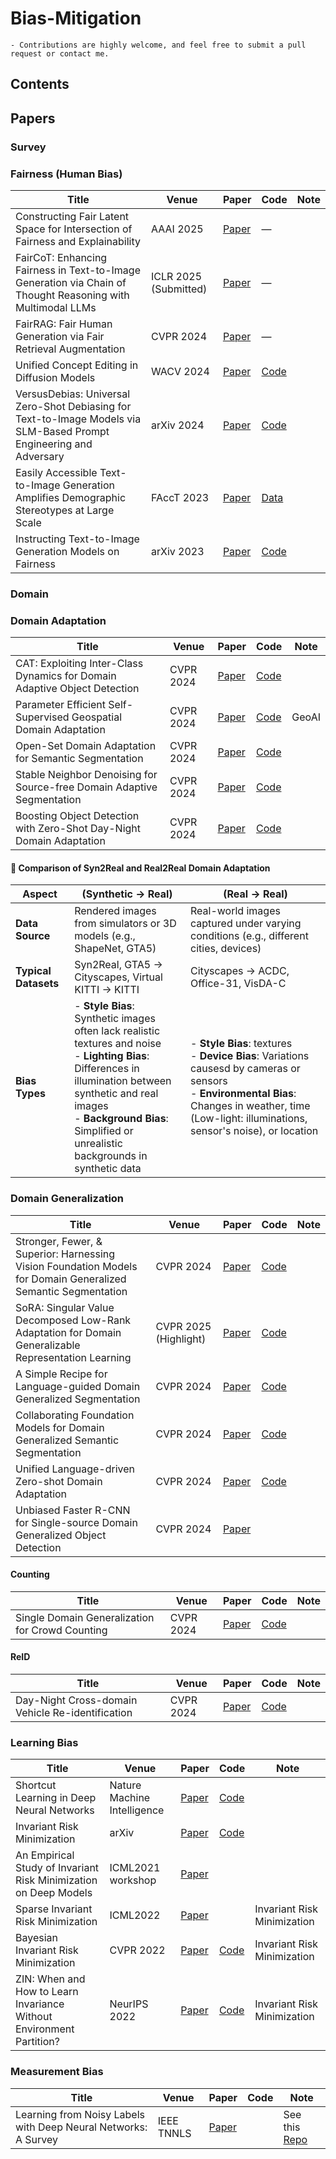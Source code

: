 # Bias-Mitigation


```
- Contributions are highly welcome, and feel free to submit a pull request or contact me.
```
## Contents


## Papers

### Survey
### Fairness (Human Bias)
| Title                                                                                                                | Venue       | Paper                                                                                                                     | Code | Note                   |
|----------------------------------------------------------------------------------------------------------------------|------------------------|----------------------------------------------------------------------------------------------------------------------------------|------|------------------------|
| Constructing Fair Latent Space for Intersection of Fairness and Explainability                                      | AAAI 2025              | [Paper](https://ojs.aaai.org/index.php/AAAI/article/view/32436)                                                                 | —    |  |
| FairCoT: Enhancing Fairness in Text-to-Image Generation via Chain of Thought Reasoning with Multimodal LLMs         | ICLR 2025 (Submitted)  | [Paper](https://openreview.net/forum?id=WGWoRZb0pT)                                                                             | —    |      |
| FairRAG: Fair Human Generation via Fair Retrieval Augmentation                                                      | CVPR 2024              | [Paper](https://openaccess.thecvf.com/content/CVPR2024/papers/Shrestha_FairRAG_Fair_Human_Generation_via_Fair_Retrieval_Augmentation_CVPR_2024_paper.pdf) | —    |           |
| Unified Concept Editing in Diffusion Models                                                                         | WACV 2024              | [Paper](https://arxiv.org/pdf/2308.14761)                                                                                       |[Code](https://github.com/rohitgandikota/unified-concept-editing)    |    |
| VersusDebias: Universal Zero-Shot Debiasing for Text-to-Image Models via SLM-Based Prompt Engineering and Adversary | arXiv 2024             | [Paper](https://arxiv.org/pdf/2407.19524)                                                                                       |[Code](https://github.com/versusdebias/versusdebias)    |             |
| Easily Accessible Text-to-Image Generation Amplifies Demographic Stereotypes at Large Scale                         | FAccT 2023             | [Paper](https://arxiv.org/pdf/2211.03759)                                                                                       | [Data](https://github.com/vinid/text-to-image-bias)    |         |
| Instructing Text-to-Image Generation Models on Fairness                                                             | arXiv 2023             | [Paper](https://arxiv.org/pdf/2302.10893)                                                                                       | [Code](http://github.com/ml-research/Fair-Diffusion)    |        |



### Domain

### Domain Adaptation
| Title                                                                                                                | Venue       | Paper                                                                                                                      | Code | Note                   |
|-----------------------------------------------------|------------------------|---------------------------------------------|------|------------------------|
| CAT: Exploiting Inter-Class Dynamics for Domain Adaptive Object Detection                          | CVPR 2024              | [Paper](https://openaccess.thecvf.com/content/CVPR2024/papers/Kennerley_CAT_Exploiting_Inter-Class_Dynamics_for_Domain_Adaptive_Object_Detection_CVPR_2024_paper.pdf)                                                                 | [Code](https://github.com/w1oves/Rein)    |  |
| Parameter Efficient Self-Supervised Geospatial Domain Adaptation  | CVPR 2024   | [Paper](https://openaccess.thecvf.com/content/CVPR2024/papers/Scheibenreif_Parameter_Efficient_Self-Supervised_Geospatial_Domain_Adaptation_CVPR_2024_paper.pdf)                                                                             | [Code](https://github.com/HSG-AIML/GDA)    |   GeoAI   |
| Open-Set Domain Adaptation for Semantic Segmentation  | CVPR 2024   | [Paper](https://openaccess.thecvf.com/content/CVPR2024/papers/Choe_Open-Set_Domain_Adaptation_for_Semantic_Segmentation_CVPR_2024_paper.pdf)      |[Code](https://github.com/HSG-AIML/GDA)
| Stable Neighbor Denoising for Source-free Domain Adaptive Segmentation  | CVPR 2024   | [Paper](https://openaccess.thecvf.com/content/CVPR2024/papers/Zhao_Stable_Neighbor_Denoising_for_Source-free_Domain_Adaptive_Segmentation_CVPR_2024_paper.pdf)      |[Code](https://github.com/DZhaoXd/SND)
| Boosting Object Detection with Zero-Shot Day-Night Domain Adaptation  | CVPR 2024   | [Paper](https://openaccess.thecvf.com/content/CVPR2024/papers/Du_Boosting_Object_Detection_with_Zero-Shot_Day-Night_Domain_Adaptation_CVPR_2024_paper.pdf)      |[Code](https://github.com/ZPDu/DAI-Net)










#### 🧩 Comparison of Syn2Real and Real2Real Domain Adaptation

| Aspect               | (Synthetic → Real)                                                                 | (Real → Real)                                                                 |
|----------------------|---------------------------------------------------------------------------------------------|-----------------------------------------------------------------------------------------|
| **Data Source**      | Rendered images from simulators or 3D models (e.g., ShapeNet, GTA5)                         | Real-world images captured under varying conditions (e.g., different cities, devices)   |
| **Typical Datasets** | Syn2Real, GTA5 → Cityscapes, Virtual KITTI → KITTI                                          | Cityscapes → ACDC, Office-31, VisDA-C                                             |
| **Bias Types**  | - **Style Bias**: Synthetic images often lack realistic textures and noise<br>- **Lighting Bias**: Differences in illumination between synthetic and real images<br>- **Background Bias**: Simplified or unrealistic backgrounds in synthetic data | - **Style Bias**: textures <br> - **Device Bias**: Variations causesd by cameras or sensors<br>- **Environmental Bias**: Changes in weather, time (Low-light: illuminations, sensor's noise), or location<br> |



### Domain Generalization
| Title                                                                                                                | Venue       | Paper                                                                                                                      | Code | Note                   |
|-----------------------------------------------------|------------------------|---------------------------------------------|------|------------------------|
| Stronger, Fewer, & Superior: Harnessing Vision Foundation Models for Domain Generalized Semantic Segmentation                          | CVPR 2024              | [Paper](https://arxiv.org/pdf/2312.04265v5)                                                                 | [Code](https://github.com/w1oves/Rein)    |  |
| SoRA: Singular Value Decomposed Low-Rank Adaptation for Domain Generalizable Representation Learning  | CVPR 2025 (Highlight)  | [Paper](https://arxiv.org/pdf/2412.04077v1)                                                                             | [Code](https://github.com/ysj9909/SoMA)    |      |
| A Simple Recipe for Language-guided Domain Generalized Segmentation  | CVPR 2024   | [Paper](https://openaccess.thecvf.com/content/CVPR2024/papers/Fahes_A_Simple_Recipe_for_Language-guided_Domain_Generalized_Segmentation_CVPR_2024_paper.pdf)      |[Code](https://astra-vision.github.io/FAMix/)
| Collaborating Foundation Models for Domain Generalized Semantic Segmentation  | CVPR 2024   | [Paper](https://openaccess.thecvf.com/content/CVPR2024/papers/Benigmim_Collaborating_Foundation_Models_for_Domain_Generalized_Semantic_Segmentation_CVPR_2024_paper.pdf)     |[Code](https://github.com/yasserben/CLOUDS)
| Unified Language-driven Zero-shot Domain Adaptation  | CVPR 2024   | [Paper](https://openaccess.thecvf.com/content/CVPR2024/papers/Yang_Unified_Language-driven_Zero-shot_Domain_Adaptation_CVPR_2024_paper.pdf)      |[Code](https://senqiaoyang.com/project/ulda/)
| Unbiased Faster R-CNN for Single-source Domain Generalized Object Detection  | CVPR 2024   | [Paper](https://openaccess.thecvf.com/content/CVPR2024/papers/Liu_Unbiased_Faster_R-CNN_for_Single-source_Domain_Generalized_Object_Detection_CVPR_2024_paper.pdf)      |



#### Counting
| Title                                                                                                                | Venue       | Paper                                                                                                                      | Code | Note                   |
|-----------------------------------------------------|------------------------|---------------------------------------------|------|------------------------|
| Single Domain Generalization for Crowd Counting  | CVPR 2024   | [Paper](https://openaccess.thecvf.com/content/CVPR2024/papers/Peng_Single_Domain_Generalization_for_Crowd_Counting_CVPR_2024_paper.pdf)      |[Code](https://github.com/Shimmer93/MPCount)

#### ReID
| Title                                                                                                                | Venue       | Paper                                                                                                                      | Code | Note                   |
|-----------------------------------------------------|------------------------|---------------------------------------------|------|------------------------|
| Day-Night Cross-domain Vehicle Re-identification  | CVPR 2024   | [Paper](https://openaccess.thecvf.com/content/CVPR2024/papers/Li_Day-Night_Cross-domain_Vehicle_Re-identification_CVPR_2024_paper.pdf)      |[Code](https://github.com/chenjingong/DN-ReID)
### Learning Bias
| Title                                                                                                                | Venue       | Paper                                                                                                                      | Code | Note                   |
|-----------------------------------------------------|------------------------|---------------------------------------------|------|------------------------|
| Shortcut Learning in Deep Neural Networks  | Nature Machine Intelligence   | [Paper](https://arxiv.org/pdf/2004.07780)                                                                             | [Code](https://github.com/rgeirhos/shortcut-perspective)    |      |
| Invariant Risk Minimization  | arXiv   | [Paper](https://arxiv.org/pdf/1907.02893)                                                                             | [Code](https://github.com/facebookresearch/InvariantRiskMinimization)    |      |
| An Empirical Study of Invariant Risk Minimization on Deep Models  | ICML2021 workshop   | [Paper](https://www.gatsby.ucl.ac.uk/~balaji/udl2021/accepted-papers/UDL2021-paper-044.pdf)                                                                             | |      |
| Sparse Invariant Risk Minimization  | ICML2022   | [Paper](https://proceedings.mlr.press/v162/zhou22e/zhou22e.pdf)                                                                             |     |  Invariant Risk Minimization  |
| Bayesian Invariant Risk Minimization | CVPR 2022  | [Paper](https://proceedings.mlr.press/v162/zhou22d/zhou22d.pdf)                                                                             | [Code](https://github.com/x-zho14/)    |  Invariant Risk Minimization  |
| ZIN: When and How to Learn Invariance Without Environment Partition? | NeurIPS 2022  | [Paper](https://openreview.net/forum?id=pUPFRSxfACD)                                                                             | [Code](https://github.com/linyongver/ZIN_official)    |  Invariant Risk Minimization  |

### Measurement Bias
| Title                                                                                                                | Venue       | Paper                                                                                                                      | Code | Note                   |
|-----------------------------------------------------|------------------------|---------------------------------------------|------|------------------------|
| Learning from Noisy Labels with Deep Neural Networks: A Survey  | IEEE TNNLS   | [Paper](https://arxiv.org/pdf/2004.07780)                                                                             |     |   See this [Repo](https://github.com/songhwanjun/Awesome-Noisy-Labels)  |


